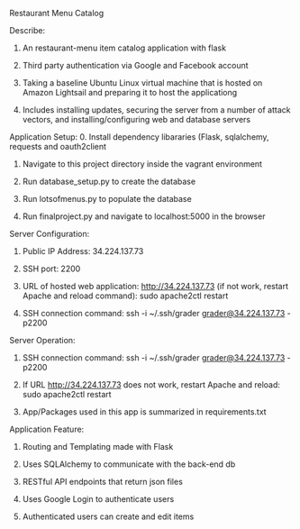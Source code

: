 Restaurant Menu Catalog

Describe:
1. An restaurant-menu item catalog application with flask 

2. Third party authentication via Google and Facebook account

3. Taking a baseline Ubuntu Linux virtual machine that is hosted on Amazon Lightsail and preparing it to host the applicationg

4. Includes installing updates, securing the server from a number of attack vectors, and installing/configuring web and database servers


Application Setup:
0. Install dependency libararies (Flask, sqlalchemy, requests and oauth2client

1. Navigate to this project directory inside the vagrant environment

2. Run database_setup.py to create the database

3. Run lotsofmenus.py to populate the database

4. Run finalproject.py and navigate to localhost:5000 in the browser


Server Configuration:
1. Public IP Address: 34.224.137.73

2. SSH port: 2200

3. URL of hosted web application: http://34.224.137.73 (if not work, restart Apache and reload command): 
sudo apache2ctl restart

4. SSH connection command: 
ssh -i ~/.ssh/grader grader@34.224.137.73 -p2200


Server Operation:
1. SSH connection command: 
ssh -i ~/.ssh/grader grader@34.224.137.73 -p2200

2. If URL http://34.224.137.73 does not work, restart Apache and reload: 
sudo apache2ctl restart

3. App/Packages used in this app is summarized in requirements.txt

Application Feature:
1. Routing and Templating made with Flask

2. Uses SQLAlchemy to communicate with the back-end db

3. RESTful API endpoints that return json files

4. Uses Google Login to authenticate users

5. Authenticated users can create and edit items
